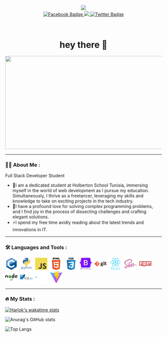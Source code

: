  <div id="header" align="center">
  <img src="https://media.giphy.com/media/v1.Y2lkPTc5MGI3NjExMm55ZDJicDNnazQwM3QwNjdsdTVud3oweWtsbno3NmdpMXBkY3lkZyZlcD12MV9pbnRlcm5hbF9naWZfYnlfaWQmY3Q9Zw/HscDLzkO8EOTmgkhQP/giphy.gif" width="150"/>
</div>

<div id="badges" align="center">
  <a href="https://www.facebook.com/adib.benhadada/">
    <img src="https://img.shields.io/badge/Facebook-blue?style=for-the-badge&logo=Facebook&logoColor=white" alt="Facebook Badge"/>
  </a>
  <a href="https://www.instagram.com/bh_adib/">
    <img src="https://img.shields.io/badge/Instagram-E4405F?style=for-the-badge&logo=instagram&logoColor=white"/>
  </a>
  
  <a href="https://twitter.com/Adib__Bh">
    <img src="https://img.shields.io/badge/Twitter-blue?style=for-the-badge&logo=twitter&logoColor=white" alt="Twitter Badge"/>
  </a>
  
</div>
<br/>
<div align="center">
  <img src="https://komarev.com/ghpvc/?username=Adib-96&style=flat-square&color=blue" alt="" />
</div>
<h1 align="center">
  hey there
 👋
</h1>
<div align="center">
  <img src="https://media.giphy.com/media/dWesBcTLavkZuG35MI/giphy.gif" width="600" height="300"/>
</div>

<hr/>

### :man_technologist: About Me :
Full Stack Developer Student
- :telescope:I am a dedicated student at Holberton School Tunisia, immersing myself in the world of web development as I pursue my education. Simultaneously, I thrive as a freelancer, leveraging my skills and knowledge to take on exciting projects in the tech industry.
- :seedling:I have a profound love for solving complex programming problems, and I find joy in the process of dissecting challenges and crafting elegant solutions.
- :zap:I spend my free time avidly reading about the latest trends and innovations in IT.
---

### :hammer_and_wrench: Languages and Tools :
<div>
 <img src="https://github.com/devicons/devicon/blob/master/icons/c/c-original.svg" width="40px" height="40px" title="C" alt="C" />&nbsp
 <img src="https://github.com/devicons/devicon/blob/master/icons/python/python-original-wordmark.svg" width="40px" height="40px" title="python" alt="python" />&nbsp
 <img src="https://github.com/devicons/devicon/blob/master/icons/javascript/javascript-original.svg" width="40px" height="40px" title="javascript" alt="javascript" />&nbsp
 <img src="https://github.com/devicons/devicon/blob/master/icons/html5/html5-original-wordmark.svg" width="40px" height="40px" title="HTML5" alt="HTML5" />&nbsp
 <img src="https://github.com/devicons/devicon/blob/master/icons/css3/css3-original-wordmark.svg" width="40px" height="40px" title="CSS" alt="CSS" />&nbsp
 <img src="https://github.com/devicons/devicon/blob/master/icons/bootstrap/bootstrap-original-wordmark.svg" width="40px" height="40px" title="bootstrap" alt="bootstrap" />&nbsp
 <img src="https://github.com/devicons/devicon/blob/master/icons/git/git-original-wordmark.svg" width="40px" height="40px" title="git" alt="git" />&nbsp
 <img src="https://github.com/devicons/devicon/blob/master/icons/react/react-original-wordmark.svg" width="40px" height="40px" title="react" alt="react" />&nbsp
 <img src="https://github.com/devicons/devicon/blob/master/icons/sass/sass-original.svg" width="40px" height="40px" title="sass" alt="sass" />&nbsp
 <img src="https://github.com/devicons/devicon/blob/master/icons/npm/npm-original-wordmark.svg" width="40px" height="40px" title="npm" alt="npm" />&nbsp
 <img src="https://github.com/devicons/devicon/blob/master/icons/nodejs/nodejs-original-wordmark.svg" width="40px" height="40px" title="npm" alt="npm" />&nbsp
 <img src="https://github.com/devicons/devicon/blob/master/icons/sqlite/sqlite-original-wordmark.svg" width="40px" height="40px" title="npm" alt="npm" />&nbsp
 <img src="https://github.com/devicons/devicon/blob/master/icons/tailwindcss/tailwindcss-original-wordmark.svg" width="40px" height="40px" title="npm" alt="npm" />&nbsp
 <img src="https://github.com/devicons/devicon/blob/master/icons/vitejs/vitejs-original.svg" width="40px" height="40px" title="npm" alt="npm" />&nbsp
 
</div>

---

### :fire: My Stats :
[![Harlok's wakatime stats](https://github-readme-stats.vercel.app/api/wakatime?username=Adib)](https://github.com/anuraghazra/github-readme-stats)


![Anurag's GitHub stats](https://github-readme-stats.vercel.app/api?username=Adib-96&show_icons=true&theme=tokyonight)


![Top Langs](https://github-readme-stats.vercel.app/api/top-langs/?username=Adib-96&layout=compact)


